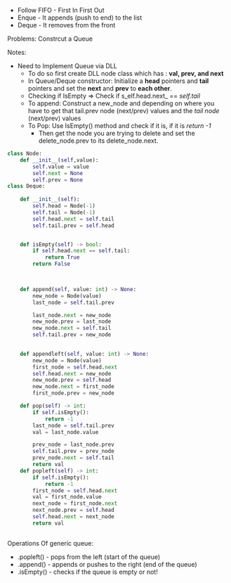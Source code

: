 - Follow FIFO - First In First Out
- Enque - It appends (push to end) to the list
- Deque - It removes from the front

Problems: Constrcut a Queue


Notes:

- Need to Implement Queue via DLL
	- To do so first create DLL node class which has : **val, prev, and next**
	- In Queue/Deque constructor: Initialize a **head** pointers and **tail** pointers and set the **next** and **prev** to **each other**.
	- Checking if IsEmpty ⇒ Check if s_elf.head.next_ == _self.tail_
	- To append: Construct a new_node and depending on where you have to get that tail.prev node (next/prev) values  and the _tail node_ (next/prev) values
	- To Pop: Use IsEmpty() method and check if it is, if it is _return -1_
		- Then get the node you are trying to delete and set the delete_node.prev to its delete_node.next.

```python
class Node:
    def __init__(self,value):
        self.value = value
        self.next = None
        self.prev = None
class Deque:
    
    def __init__(self):
        self.head = Node(-1)
        self.tail = Node(-1)
        self.head.next = self.tail
        self.tail.prev = self.head


    def isEmpty(self) -> bool:
        if self.head.next == self.tail:
            return True
        return False

        

    def append(self, value: int) -> None:
        new_node = Node(value)
        last_node = self.tail.prev

        last_node.next = new_node
        new_node.prev = last_node
        new_node.next = self.tail
        self.tail.prev = new_node
        

    def appendleft(self, value: int) -> None:
        new_node = Node(value)
        first_node = self.head.next
        self.head.next = new_node
        new_node.prev = self.head
        new_node.next = first_node
        first_node.prev = new_node

    def pop(self) -> int:
        if self.isEmpty():
            return -1
        last_node = self.tail.prev
        val = last_node.value

        prev_node = last_node.prev
        self.tail.prev = prev_node
        prev_node.next = self.tail
        return val
    def popleft(self) -> int:
        if self.isEmpty():
            return -1
        first_node = self.head.next
        val = first_node.value
        next_node = first_node.next
        next_node.prev = self.head
        self.head.next = next_node
        return val
        

```


Operations Of generic queue:

- .popleft() - pops from the left  (start of the queue)
- .append() - appends or pushes to the right (end of the queue)
- .isEmpty() - checks if the queue is empty or not!
